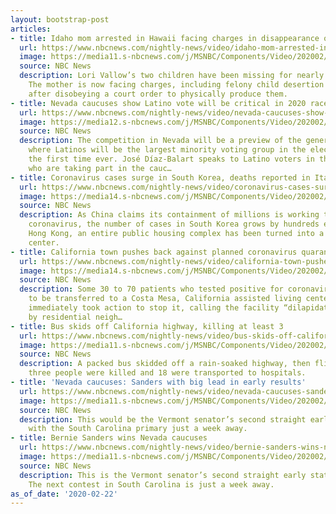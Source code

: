 ```yaml
---
layout: bootstrap-post
articles:
- title: Idaho mom arrested in Hawaii facing charges in disappearance of her 2 children
  url: https://www.nbcnews.com/nightly-news/video/idaho-mom-arrested-in-hawaii-facing-charges-in-disappearance-of-her-2-children-79237189951
  image: https://media11.s-nbcnews.com/j/MSNBC/Components/Video/202002/nn_bal_idaho_mom_arrested_200222_1920x1080.nbcnews-fp-1200-630.jpg
  source: NBC News
  description: Lori Vallow’s two children have been missing for nearly six months.
    The mother is now facing charges, including felony child desertion and contempt,
    after disobeying a court order to physically produce them.
- title: Nevada caucuses show Latino vote will be critical in 2020 race
  url: https://www.nbcnews.com/nightly-news/video/nevada-caucuses-show-latino-vote-will-be-critical-in-2020-race-79235653953
  image: https://media12.s-nbcnews.com/j/MSNBC/Components/Video/202002/nn_jdi_2020_latino_vote_200222_1920x1080.nbcnews-fp-1200-630.jpg
  source: NBC News
  description: The competition in Nevada will be a preview of the general election,
    where Latinos will be the largest minority voting group in the electorate for
    the first time ever. José Díaz-Balart speaks to Latino voters in the state, many
    who are taking part in the cauc…
- title: Coronavirus cases surge in South Korea, deaths reported in Italy and Iran
  url: https://www.nbcnews.com/nightly-news/video/coronavirus-cases-surge-in-south-korea-deaths-reported-in-italy-and-iran-79236165704
  image: https://media14.s-nbcnews.com/j/MSNBC/Components/Video/202002/nn_ren_coronavirus_outside_us_200222_1920x1080.nbcnews-fp-1200-630.jpg
  source: NBC News
  description: As China claims its containment of millions is working to combat the
    coronavirus, the number of cases in South Korea grows by hundreds each day. In
    Hong Kong, an entire public housing complex has been turned into a quarantine
    center.
- title: California town pushes back against planned coronavirus quarantine center
  url: https://www.nbcnews.com/nightly-news/video/california-town-pushes-back-against-planned-coronavirus-quarantine-center-79235653898
  image: https://media14.s-nbcnews.com/j/MSNBC/Components/Video/202002/nn_sha_coronavirus_in_us_200222_1920x1080.nbcnews-fp-1200-630.jpg
  source: NBC News
  description: Some 30 to 70 patients who tested positive for coronavirus were supposed
    to be transferred to a Costa Mesa, California assisted living center. The city
    immediately took action to stop it, calling the facility “dilapidated” and “surrounded
    by residential neigh…
- title: Bus skids off California highway, killing at least 3
  url: https://www.nbcnews.com/nightly-news/video/bus-skids-off-california-highway-killing-at-least-3-79237189743
  image: https://media11.s-nbcnews.com/j/MSNBC/Components/Video/202002/nn_mbr_california_bus_crash_200222_1920x1080.nbcnews-fp-1200-630.jpg
  source: NBC News
  description: A packed bus skidded off a rain-soaked highway, then flipped. At least
    three people were killed and 18 were transported to hospitals.
- title: 'Nevada caucuses: Sanders with big lead in early results'
  url: https://www.nbcnews.com/nightly-news/video/nevada-caucuses-sanders-with-big-lead-in-early-results-79237189686
  image: https://media11.s-nbcnews.com/j/MSNBC/Components/Video/202002/nn_gha_nevada_caucus_200222_1920x1080.nbcnews-fp-1200-630.jpg
  source: NBC News
  description: This would be the Vermont senator’s second straight early state victory,
    with the South Carolina primary just a week away.
- title: Bernie Sanders wins Nevada caucuses
  url: https://www.nbcnews.com/nightly-news/video/bernie-sanders-wins-nevada-caucuses-79237189686
  image: https://media11.s-nbcnews.com/j/MSNBC/Components/Video/202002/nn_gha_nevada_caucus_200222_1920x1080.nbcnews-fp-1200-630.jpg
  source: NBC News
  description: This is the Vermont senator’s second straight early state victory.
    The next contest in South Carolina is just a week away.
as_of_date: '2020-02-22'
---
```


